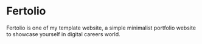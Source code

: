 # Fertolio
Fertolio is one of my template website, a simple minimalist portfolio website to showcase yourself in digital careers world.
